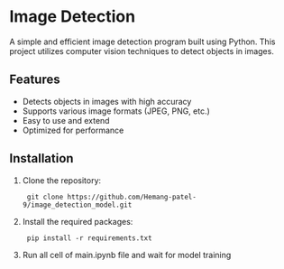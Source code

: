 # Image Detection

A simple and efficient image detection program built using Python. This project utilizes computer vision techniques to detect objects in images.

## Features

- Detects objects in images with high accuracy
- Supports various image formats (JPEG, PNG, etc.)
- Easy to use and extend
- Optimized for performance

## Installation

1. Clone the repository:
   ```
    git clone https://github.com/Hemang-patel-9/image_detection_model.git
   ```
   
2. Install the required packages:
   ```
    pip install -r requirements.txt
   ```
   
4. Run all cell of main.ipynb file
   and wait for model training

